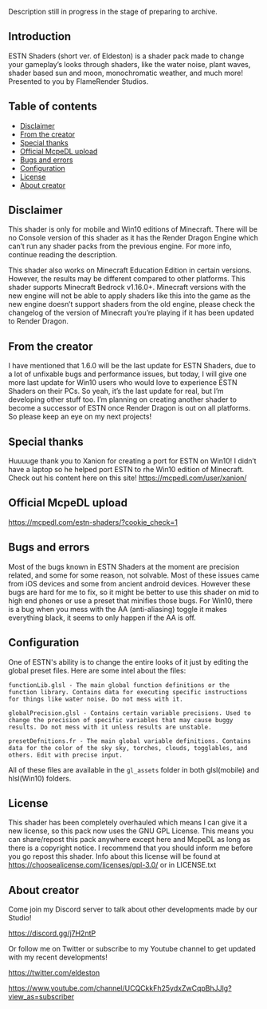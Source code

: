 Description still in progress in the stage of preparing to archive.

## Introduction
   ESTN Shaders (short ver. of Eldeston) is a shader pack made to change your gameplay’s looks through shaders, like the water noise, plant waves, shader based sun and moon, monochromatic weather, and much more! Presented to you by FlameRender Studios.

## Table of contents
* [Disclaimer](#disclaimer)
* [From the creator](#from-the-creator)
* [Special thanks](#special-thanks)
* [Official McpeDL upload](#official-mcpedl-upload)
* [Bugs and errors](#bugs-and-errors)
* [Configuration](#configuration)
* [License](#license)
* [About creator](#about-creator)

## Disclaimer
   This shader is only for mobile and Win10 editions of Minecraft. There will be no Console version of this shader as it has the Render Dragon Engine which can’t run any shader packs from the previous engine. For more info, continue reading the description.

   This shader also works on Minecraft Education Edition in certain versions. However, the results may be different compared to other platforms. This shader supports Minecraft Bedrock v1.16.0+. Minecraft versions with the new engine will not be able to apply shaders like this into the game as the new engine doesn’t support shaders from the old engine, please check the changelog of the version of Minecraft you’re playing if it has been updated to Render Dragon.

## From the creator
   I have mentioned that 1.6.0 will be the last update for ESTN Shaders, due to a lot of unfixable bugs and performance issues, but today, I will give one more last update for Win10 users who would love to experience ESTN Shaders on their PCs. So yeah, it’s the last update for real, but I’m developing other stuff too. I’m planning on creating another shader to become a successor of ESTN once Render Dragon is out on all platforms. So please keep an eye on my next projects!

## Special thanks
   Huuuuge thank you to Xanion for creating a port for ESTN on Win10! I didn’t have a laptop so he helped port ESTN to rhe Win10 edition of Minecraft. Check out his content here on this site! https://mcpedl.com/user/xanion/   

## Official McpeDL upload
   https://mcpedl.com/estn-shaders/?cookie_check=1

## Bugs and errors
   Most of the bugs known in ESTN Shaders at the moment are precision related, and some for some reason, not solvable. Most of these issues came from iOS devices and some from ancient android devices. However these bugs are hard for me to fix, so it might be better to use this shader on mid to high end phones or use a preset that minifies those bugs. For Win10, there is a bug when you mess with the AA (anti-aliasing) toggle it makes everything black, it seems to only happen if the AA is off.

## Configuration
   One of ESTN's ability is to change the entire looks of it just by editing the global preset files. Here are some intel about the files:
```
functionLib.glsl - The main global function definitions or the function library. Contains data for executing specific instructions for things like water noise. Do not mess with it.

globalPrecision.glsl - Contains certain variable precisions. Used to change the precision of specific variables that may cause buggy results. Do not mess with it unless results are unstable.

presetDefnitions.fr - The main global variable definitions. Contains data for the color of the sky sky, torches, clouds, togglables, and others. Edit with precise input.
```
All of these files are available in the `gl_assets` folder in both glsl(mobile) and hlsl(Win10) folders.
## License
   This shader has been completely overhauled which means I can give it a new license, so this pack now uses the GNU GPL License. This means you can share/repost this pack anywhere except here and McpeDL as long as there is a copyright notice. I recommend that you should inform me before you go repost this shader. Info about this license will be found at https://choosealicense.com/licenses/gpl-3.0/ or in LICENSE.txt

## About creator
   Come join my Discord server to talk about other developments made by our Studio!
   
   https://discord.gg/j7H2ntP
   
   Or follow me on Twitter or subscribe to my Youtube channel to get updated with my recent developments!
   
   https://twitter.com/eldeston
   
   https://www.youtube.com/channel/UCQCkkFh25ydxZwCqpBhJJlg?view_as=subscriber
